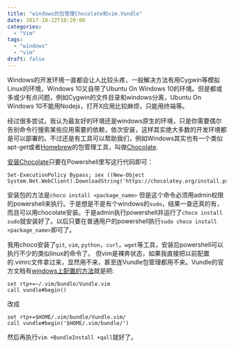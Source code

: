```yaml
---
title: "windows的包管理Chocolate和vim.Vundle"
date: 2017-10-22T10:20:00
categories:
  - "Vim"
tags:
  - "windows"
  - "vim"
draft: false
---
```


Windows的开发环境一直都会让人比较头疼，一般解决方法有用Cygwin等模拟Linux的环境，Windows 10又自带了Ubuntu On Windows 10的环境。但是都或多或少有点问题，例如Cygwin的文件目录和windows分离，Ubuntu On Windows 10不能用Nodejs，打开X应用比较麻烦，只能用终端等。

经过很多尝试，我认为最友好的环境还是windows原生的环境，只是你需要偶尔告别命令行搜索某些应用需要的依赖，依次安装，这样其实绝大多数的开发环境都是可以部署的。不过还是有工具可以帮助我们，例如Windows其实也有一个类似apt-get或者[Homebrew](https://brew.sh/)的包管理工具，叫做[Chocolate](https://chocolatey.org/).

[安装Chocolate](https://chocolatey.org/install)只要在Powershell里写这行代码即可：

    Set-ExecutionPolicy Bypass; iex ((New-Object System.Net.WebClient).DownloadString('https://chocolatey.org/install.ps1'))

安装包的方法是`choco install <package_name>` 但是这个命令必须用admin权限的powershell来执行。于是想是不是有个windows的`sudo`，结果一查还真的有，而且可以用chocolate安装。于是admin执行powershell并运行了`choco install sudo`就安装好了。以后只要在普通用户的powershell执行`sudo choco install <package_name>`即可了。

我用choco安装了`git`, `vim`, `python`，`curl`，`wget`等工具，安装后powershell可以执行不少的类似linux的命令了。
但vim是裸奔状态，如果我直接把以前配置的.vimrc文件拿过来，显然用不来，甚至连Vundle包管理都用不来。Vundle的官方文档有[windows上配置的方法](https://github.com/VundleVim/Vundle.vim/wiki/Vundle-for-Windows)就是把:

    set rtp+=~/.vim/bundle/Vundle.vim
    call vundle#begin()

改成

    set rtp+=$HOME/.vim/bundle/Vundle.vim/
    call vundle#begin('$HOME/.vim/bundle/')

然后再执行`vim +BundleInstall +qall`就好了。